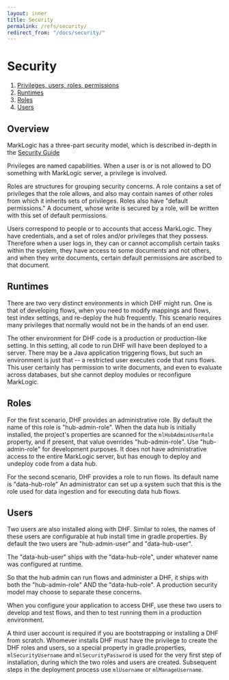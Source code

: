 ```yaml
---
layout: inner
title: Security
permalink: /refs/security/
redirect_from: "/docs/security/"
---
```


# Security

1. [Privileges, users, roles, permissions](#overview)
1. [Runtimes](#runtimes)
1. [Roles](#roles)
1. [Users](#users)


## Overview

MarkLogic has a three-part security model, which is described in-depth in the
[Security Guide](https://docs.marklogic.com/guide/security)

Privileges are named capabilities.  When a user is or is not allowed to DO something with MarkLogic server, a privilege is involved.

Roles are structures for grouping security concerns.  A role contains a set of privileges that the role allows, and also may contain names of other roles from which it inherits sets of privileges.  Roles also have "default permissions."  A document, whose write is secured by a role, will be written with this set of default permissions.

Users correspond to people or to accounts that access MarkLogic.  They have credentials, and a set of roles and/or privileges that they possess.  Therefore when a user logs in, they can or cannot accomplish certain tasks within the system, they have access to some documents and not others, and when they write documents, certain default permissions are ascribed to that document.


## Runtimes

There are two very distinct environments in which DHF might run.  One is that of developing flows, when you need to modify mappings and flows, test index settings, and re-deploy the hub frequently.  This scenario requires many privileges that normally would not be in the hands of an end user.

The other environment for DHF code is a production or production-like setting.  In this setting, all code to run DHF will have been deployed to a server.  There may be a Java application triggering flows, but such an environment is just that -- a restricted user executes code that runs flows.  This user certainly has permission to write documents, and even to evaluate across databases, but she cannot deploy modules or reconfigure MarkLogic.


## Roles

For the first scenario, DHF provides an administrative role.  By default the name of this role is "hub-admin-role".  When the data hub is initially installed, the project's properties are scanned for the `mlHubAdminUserRole` property, and if present, that value overrides "hub-admin-role".  Use "hub-admin-role" for development purposes.  It does not have administrative access to the entire MarkLogic server, but has enough to deploy and undeploy code from a data hub.

For the second scenario, DHF provides a role to run flows.  Its default name is "data-hub-role"  An administrator can set up a system such that this is the role used for data ingestion and for executing data hub flows.


## Users

Two users are also installed along with DHF.  Similar to roles, the names of these users are configurable at hub install time in gradle.properties.  By default the two users are "hub-admin-user" and "data-hub-user".

The "data-hub-user" ships with the "data-hub-role", under whatever name was configured at runtime.

So that the hub admin can run flows and administer a DHF, it ships with both the "hub-admin-role" AND the "data-hub-role".  A production security model may choose to separate these concerns.

When you configure your application to access DHF, use these two users to develop and test flows, and then to test running them in a production environment.

A third user account is required if you are bootstrapping or installing a DHF from scratch.  Whomever installs DHF must have the privilege to create the DHF roles and users, so a special property in gradle.properties, `mlSecurityUsername` and `mlSecurityPasswrod` is used for the very first step of installation, during which the two roles and users are created.  Subsequent steps in the deployment process use `mlUsername` or `mlManageUsername`.
